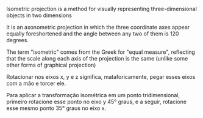 Isometric projection is a method for visually representing three-dimensional objects in two dimensions

It is an axonometric projection in which the three coordinate axes appear equally foreshortened and the angle between any two of them is 120 degrees.

The term "isometric" comes from the Greek for "equal measure", reflecting that the scale along each axis of the projection is the same (unlike some other forms of graphical projection)

Rotacionar nos eixos x, y e z significa, mataforicamente, pegar esses eixos com a mão e torcer ele.

Para aplicar a transformação isométrica em um ponto tridimensional, primeiro rotacione esse ponto no eixo y 45° graus, e a seguir, rotacione esse mesmo ponto 35° graus no eixo x.

